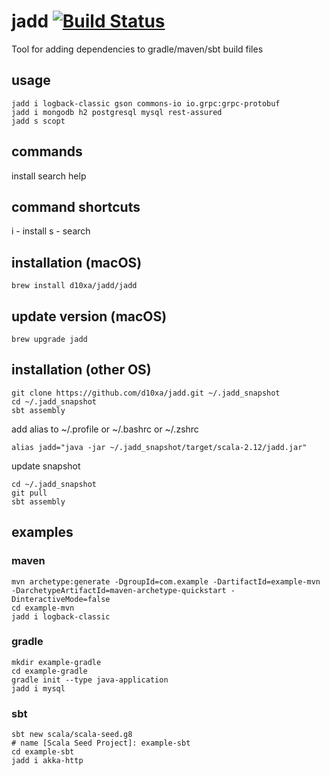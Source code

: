 # jadd [![Build Status](https://travis-ci.org/d10xa/jadd.svg?branch=master)](https://travis-ci.org/d10xa/jadd)

Tool for adding dependencies to gradle/maven/sbt build files

## usage

    jadd i logback-classic gson commons-io io.grpc:grpc-protobuf
    jadd i mongodb h2 postgresql mysql rest-assured
    jadd s scopt

## commands

install
search
help

## command shortcuts 

i - install
s - search

## installation (macOS)

    brew install d10xa/jadd/jadd
    
## update version (macOS)

    brew upgrade jadd

## installation (other OS)

    git clone https://github.com/d10xa/jadd.git ~/.jadd_snapshot
    cd ~/.jadd_snapshot
    sbt assembly

add alias to ~/.profile or ~/.bashrc or ~/.zshrc

    alias jadd="java -jar ~/.jadd_snapshot/target/scala-2.12/jadd.jar"

update snapshot

    cd ~/.jadd_snapshot
    git pull
    sbt assembly


## examples

### maven

    mvn archetype:generate -DgroupId=com.example -DartifactId=example-mvn -DarchetypeArtifactId=maven-archetype-quickstart -DinteractiveMode=false
    cd example-mvn
    jadd i logback-classic

### gradle

    mkdir example-gradle
    cd example-gradle
    gradle init --type java-application
    jadd i mysql

### sbt

    sbt new scala/scala-seed.g8
    # name [Scala Seed Project]: example-sbt
    cd example-sbt
    jadd i akka-http

